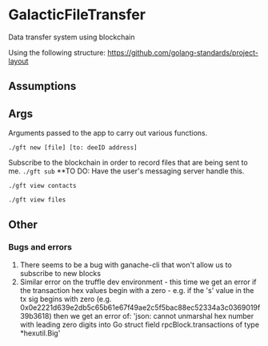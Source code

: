 # GalacticFileTransfer
Data transfer system using blockchain


Using the following structure:
https://github.com/golang-standards/project-layout
## Assumptions
## Args
Arguments passed to the app to carry out various functions.

``./gft new [file] [to: deeID address]``

Subscribe to the blockchain in order to record files that are being sent to me.
``./gft sub``
**TO DO: Have the user's messaging server handle this.

``./gft view contacts``

``./gft view files``

## Other
### Bugs and errors
1. There seems to be a bug with ganache-cli that won't allow us to subscribe to new blocks
2. Similar error on the truffle dev environment - this time we get an error if the transaction hex values begin with a zero - e.g. if the 's' value in the tx sig begins with zero (e.g. 0x0e2221d639e2db5c65b61e67f49ae2c5f5bac88ec52334a3c0369019f39b3618) then we get an error of: 'json: cannot unmarshal hex number with leading zero digits into Go struct field rpcBlock.transactions of type *hexutil.Big'